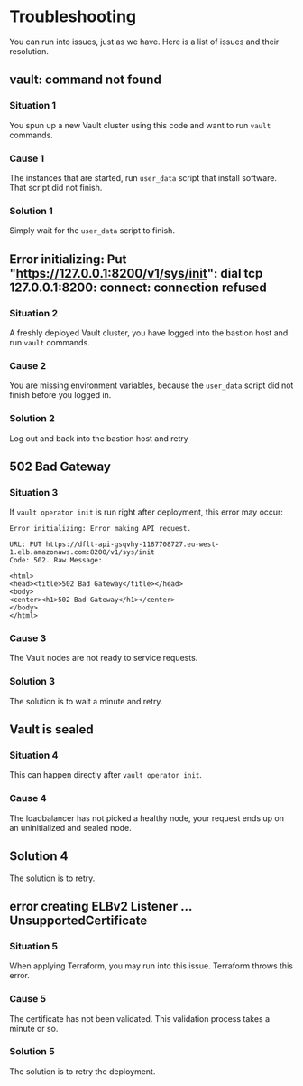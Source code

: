 # Troubleshooting

You can run into issues, just as we have. Here is a list of issues and their resolution.

## vault: command not found

### Situation 1

You spun up a new Vault cluster using this code and want to run `vault` commands.

### Cause 1

The instances that are started, run `user_data` script that install software. That script did not finish.

### Solution 1

Simply wait for the `user_data` script to finish.

## Error initializing: Put "https://127.0.0.1:8200/v1/sys/init": dial tcp 127.0.0.1:8200: connect: connection refused

### Situation 2

A freshly deployed Vault cluster, you have logged into the bastion host and run `vault` commands.

### Cause 2

You are missing environment variables, because the `user_data` script did not finish before you logged in.

### Solution 2

Log out and back into the bastion host and retry

## 502 Bad Gateway

### Situation 3

If `vault operator init` is run right after deployment, this error may occur:

```text
Error initializing: Error making API request.

URL: PUT https://dflt-api-gsqvhy-1187708727.eu-west-1.elb.amazonaws.com:8200/v1/sys/init
Code: 502. Raw Message:

<html>
<head><title>502 Bad Gateway</title></head>
<body>
<center><h1>502 Bad Gateway</h1></center>
</body>
</html>
```

### Cause 3

The Vault nodes are not ready to service requests.

### Solution 3

The solution is to wait a minute and retry.

## Vault is sealed

### Situation 4


This can happen directly after `vault operator init`.

### Cause 4

The loadbalancer has not picked a healthy node, your request ends up on an uninitialized and sealed node.

## Solution 4

The solution is to retry.

## error creating ELBv2 Listener ... UnsupportedCertificate

### Situation 5

When applying Terraform, you may run into this issue. Terraform throws this error.

### Cause 5

The certificate has not been validated. This validation process takes a minute or so.

### Solution 5

The solution is to retry the deployment.

